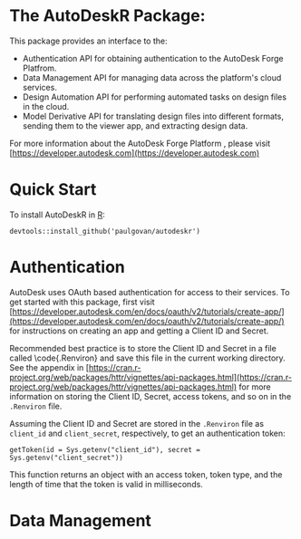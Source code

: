 # The AutoDeskR Package:
This package provides an interface to the:
* Authentication API for obtaining authentication to the AutoDesk Forge Platfrom.
* Data Management API for managing data across the platform's cloud services. 
* Design Automation API for performing automated tasks on design files in the cloud.
* Model Derivative API for translating design files into different formats, sending them to the viewer app, and extracting design data.

For more information about the AutoDesk Forge Platform , please visit [https://developer.autodesk.com](https://developer.autodesk.com)

# Quick Start
To install AutoDeskR in [R](https://www.r-project.org):

```
devtools::install_github('paulgovan/autodeskr')
```

# Authentication
AutoDesk uses OAuth based authentication for access to their services. To get started with this package, first visit [https://developer.autodesk.com/en/docs/oauth/v2/tutorials/create-app/](https://developer.autodesk.com/en/docs/oauth/v2/tutorials/create-app/) for instructions on creating an app and getting a Client ID and Secret. 

Recommended best practice is to store the Client ID and Secret in a file called \code{.Renviron} and save this file in the current working directory.  See the appendix in [https://cran.r-project.org/web/packages/httr/vignettes/api-packages.html](https://cran.r-project.org/web/packages/httr/vignettes/api-packages.html) for more information on storing the Client ID, Secret, access tokens, and so on in the `.Renviron` file. 

Assuming the Client ID and Secret are stored in the `.Renviron` file as `client_id` and `client_secret`, respectively, to get an authentication token:

```
getToken(id = Sys.getenv("client_id"), secret = Sys.getenv("client_secret"))
```

This function returns an object with an access token, token type, and the length of time that the token is valid in milliseconds.

# Data Management
